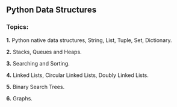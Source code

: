 ## Python Data Structures 

### Topics:  
**1.** Python native data structures, String, List, Tuple, Set, Dictionary.  

**2.** Stacks, Queues and Heaps.

**3.** Searching and Sorting.

**4.** Linked Lists, Circular Linked Lists, Doubly Linked Lists.  

**5.** Binary Search Trees.  

**6.** Graphs.

